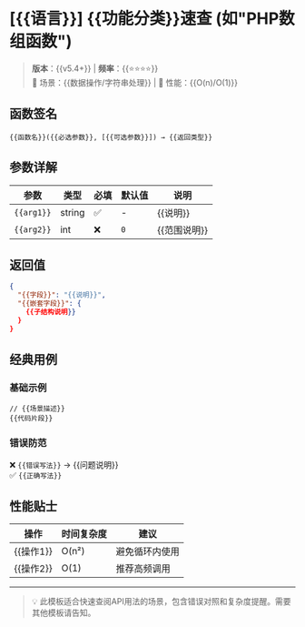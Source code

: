 # [{{语言}}] {{功能分类}}速查 (如"PHP数组函数")

> **版本**：{{v5.4+}} | **频率**：{{⭐️⭐️⭐️⭐️}}  
> 📌 场景：{{数据操作/字符串处理}} | 🚀 性能：{{O(n)/O(1)}}  

## 函数签名
```{{语言}}
{{函数名}}({{必选参数}}, [{{可选参数}}]) → {{返回类型}}
```

## 参数详解
| 参数 | 类型 | 必填 | 默认值 | 说明 |
|------|------|------|--------|------|
| `{{arg1}}` | string | ✅ | - | {{说明}} |
| `{{arg2}}` | int | ❌ | `0` | {{范围说明}} |

## 返回值
```json
{
  "{{字段}}": "{{说明}}",
  "{{嵌套字段}}": {
    {{子结构说明}}
  }
}
```

## 经典用例
### 基础示例
```{{语言}}
// {{场景描述}}
{{代码片段}}
```

### 错误防范
❌ `{{错误写法}}` → {{问题说明}}  
✅ `{{正确写法}}`  

## 性能贴士
| 操作 | 时间复杂度 | 建议 |
|------|------------|------|
| {{操作1}} | O(n²) | 避免循环内使用 |
| {{操作2}} | O(1) | 推荐高频调用 |

---
> 💡 此模板适合快速查阅API用法的场景，包含错误对照和复杂度提醒。需要其他模板请告知。
